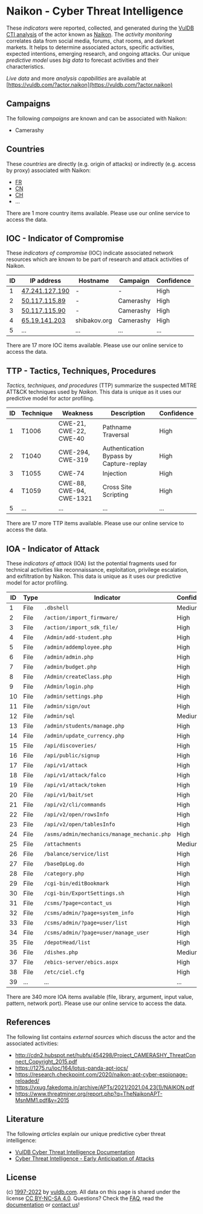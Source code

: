 # Naikon - Cyber Threat Intelligence

These _indicators_ were reported, collected, and generated during the [VulDB CTI analysis](https://vuldb.com/?kb.cti) of the actor known as [Naikon](https://vuldb.com/?actor.naikon). The _activity monitoring_ correlates data from social media, forums, chat rooms, and darknet markets. It helps to determine associated actors, specific activities, expected intentions, emerging research, and ongoing attacks. Our unique _predictive model_ uses _big data_ to forecast activities and their characteristics.

_Live data_ and more _analysis capabilities_ are available at [https://vuldb.com/?actor.naikon](https://vuldb.com/?actor.naikon)

## Campaigns

The following _campaigns_ are known and can be associated with Naikon:

* Camerashy

## Countries

These _countries_ are directly (e.g. origin of attacks) or indirectly (e.g. access by proxy) associated with Naikon:

* [FR](https://vuldb.com/?country.fr)
* [CN](https://vuldb.com/?country.cn)
* [CH](https://vuldb.com/?country.ch)
* ...

There are 1 more country items available. Please use our online service to access the data.

## IOC - Indicator of Compromise

These _indicators of compromise_ (IOC) indicate associated network resources which are known to be part of research and attack activities of Naikon.

ID | IP address | Hostname | Campaign | Confidence
-- | ---------- | -------- | -------- | ----------
1 | [47.241.127.190](https://vuldb.com/?ip.47.241.127.190) | - | - | High
2 | [50.117.115.89](https://vuldb.com/?ip.50.117.115.89) | - | Camerashy | High
3 | [50.117.115.90](https://vuldb.com/?ip.50.117.115.90) | - | Camerashy | High
4 | [65.19.141.203](https://vuldb.com/?ip.65.19.141.203) | shibakov.org | Camerashy | High
5 | ... | ... | ... | ...

There are 17 more IOC items available. Please use our online service to access the data.

## TTP - Tactics, Techniques, Procedures

_Tactics, techniques, and procedures_ (TTP) summarize the suspected MITRE ATT&CK techniques used by _Naikon_. This data is unique as it uses our predictive model for actor profiling.

ID | Technique | Weakness | Description | Confidence
-- | --------- | -------- | ----------- | ----------
1 | T1006 | CWE-21, CWE-22, CWE-40 | Pathname Traversal | High
2 | T1040 | CWE-294, CWE-319 | Authentication Bypass by Capture-replay | High
3 | T1055 | CWE-74 | Injection | High
4 | T1059 | CWE-88, CWE-94, CWE-1321 | Cross Site Scripting | High
5 | ... | ... | ... | ...

There are 17 more TTP items available. Please use our online service to access the data.

## IOA - Indicator of Attack

These _indicators of attack_ (IOA) list the potential fragments used for technical activities like reconnaissance, exploitation, privilege escalation, and exfiltration by Naikon. This data is unique as it uses our predictive model for actor profiling.

ID | Type | Indicator | Confidence
-- | ---- | --------- | ----------
1 | File | `.dbshell` | Medium
2 | File | `/action/import_firmware/` | High
3 | File | `/action/import_sdk_file/` | High
4 | File | `/Admin/add-student.php` | High
5 | File | `/admin/addemployee.php` | High
6 | File | `/admin/admin.php` | High
7 | File | `/admin/budget.php` | High
8 | File | `/Admin/createClass.php` | High
9 | File | `/Admin/login.php` | High
10 | File | `/admin/settings.php` | High
11 | File | `/admin/sign/out` | High
12 | File | `/admin/sql` | Medium
13 | File | `/admin/students/manage.php` | High
14 | File | `/admin/update_currency.php` | High
15 | File | `/api/discoveries/` | High
16 | File | `/api/public/signup` | High
17 | File | `/api/v1/attack` | High
18 | File | `/api/v1/attack/falco` | High
19 | File | `/api/v1/attack/token` | High
20 | File | `/api/v1/bait/set` | High
21 | File | `/api/v2/cli/commands` | High
22 | File | `/api/v2/open/rowsInfo` | High
23 | File | `/api/v2/open/tablesInfo` | High
24 | File | `/asms/admin/mechanics/manage_mechanic.php` | High
25 | File | `/attachments` | Medium
26 | File | `/balance/service/list` | High
27 | File | `/baseOpLog.do` | High
28 | File | `/category.php` | High
29 | File | `/cgi-bin/editBookmark` | High
30 | File | `/cgi-bin/ExportSettings.sh` | High
31 | File | `/csms/?page=contact_us` | High
32 | File | `/csms/admin/?page=system_info` | High
33 | File | `/csms/admin/?page=user/list` | High
34 | File | `/csms/admin/?page=user/manage_user` | High
35 | File | `/depotHead/list` | High
36 | File | `/dishes.php` | Medium
37 | File | `/ebics-server/ebics.aspx` | High
38 | File | `/etc/ciel.cfg` | High
39 | ... | ... | ...

There are 340 more IOA items available (file, library, argument, input value, pattern, network port). Please use our online service to access the data.

## References

The following list contains _external sources_ which discuss the actor and the associated activities:

* http://cdn2.hubspot.net/hubfs/454298/Project_CAMERASHY_ThreatConnect_Copyright_2015.pdf
* https://1275.ru/ioc/164/lotus-panda-apt-iocs/
* https://research.checkpoint.com/2020/naikon-apt-cyber-espionage-reloaded/
* https://vxug.fakedoma.in/archive/APTs/2021/2021.04.23(1)/NAIKON.pdf
* https://www.threatminer.org/report.php?q=TheNaikonAPT-MsnMM1.pdf&y=2015

## Literature

The following _articles_ explain our unique predictive cyber threat intelligence:

* [VulDB Cyber Threat Intelligence Documentation](https://vuldb.com/?kb.cti)
* [Cyber Threat Intelligence - Early Anticipation of Attacks](https://www.scip.ch/en/?labs.20201022)

## License

(c) [1997-2022](https://vuldb.com/?kb.changelog) by [vuldb.com](https://vuldb.com/?kb.about). All data on this page is shared under the license [CC BY-NC-SA 4.0](https://creativecommons.org/licenses/by-nc-sa/4.0/). Questions? Check the [FAQ](https://vuldb.com/?kb.faq), read the [documentation](https://vuldb.com/?kb) or [contact us](https://vuldb.com/?contact)!
